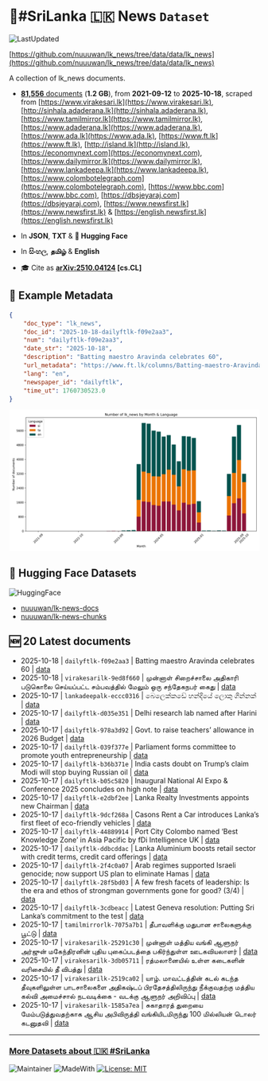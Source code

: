 # 📄#SriLanka 🇱🇰 News `Dataset`

![LastUpdated](https://img.shields.io/badge/last_updated-2025--10--18_03:15:02-green)

[https://github.com/nuuuwan/lk_news/tree/data/data/lk_news](https://github.com/nuuuwan/lk_news/tree/data/data/lk_news)

A collection of lk_news documents.

- [**81,556** documents](https://github.com/nuuuwan/lk_news/tree/data/data/lk_news) (**1.2 GB**), from **2021-09-12** to **2025-10-18**, scraped from [https://www.virakesari.lk](https://www.virakesari.lk), [http://sinhala.adaderana.lk](http://sinhala.adaderana.lk), [https://www.tamilmirror.lk](https://www.tamilmirror.lk), [https://www.adaderana.lk](https://www.adaderana.lk), [https://www.ada.lk](https://www.ada.lk), [https://www.ft.lk](https://www.ft.lk), [http://island.lk](http://island.lk), [https://economynext.com](https://economynext.com), [https://www.dailymirror.lk](https://www.dailymirror.lk), [https://www.lankadeepa.lk](https://www.lankadeepa.lk), [https://www.colombotelegraph.com](https://www.colombotelegraph.com), [https://www.bbc.com](https://www.bbc.com), [https://dbsjeyaraj.com](https://dbsjeyaraj.com), [https://www.newsfirst.lk](https://www.newsfirst.lk) & [https://english.newsfirst.lk](https://english.newsfirst.lk)

- In **JSON**, **TXT** & **🤗 Hugging Face**

- In **සිංහල**, **தமிழ்** & **English**

- 🎓 Cite as **[arXiv:2510.04124](https://arxiv.org/abs/2510.04124) [cs.CL]**

## 📝 Example Metadata

```json
{
    "doc_type": "lk_news",
    "doc_id": "2025-10-18-dailyftlk-f09e2aa3",
    "num": "dailyftlk-f09e2aa3",
    "date_str": "2025-10-18",
    "description": "Batting maestro Aravinda celebrates 60",
    "url_metadata": "https://www.ft.lk/columns/Batting-maestro-Aravinda-celebrates-60/4-783179",
    "lang": "en",
    "newspaper_id": "dailyftlk",
    "time_ut": 1760730523.0
}
```

![Chart](https://raw.githubusercontent.com/nuuuwan/lk_news/refs/heads/data/data/lk_news/docs_by_month_and_lang.png)

## 🤗 Hugging Face Datasets

![HuggingFace](https://img.shields.io/badge/-HuggingFace-FDEE21?style=for-the-badge&logo=HuggingFace)

- [nuuuwan/lk-news-docs](https://huggingface.co/datasets/nuuuwan/lk-news-docs)
- [nuuuwan/lk-news-chunks](https://huggingface.co/datasets/nuuuwan/lk-news-chunks)

## 🆕 20 Latest documents

- 2025-10-18 | `dailyftlk-f09e2aa3` | Batting maestro Aravinda celebrates 60 | [data](https://github.com/nuuuwan/lk_news/tree/data/data/lk_news/2020s/2025/2025-10-18-dailyftlk-f09e2aa3)
- 2025-10-18 | `virakesarilk-9ed8f660` | முன்னாள் சிறைச்சாலை அதிகாரி படுகொலை செய்யப்பட்ட சம்பவத்தில் மேலும் ஒரு சந்தேகநபர் கைது | [data](https://github.com/nuuuwan/lk_news/tree/data/data/lk_news/2020s/2025/2025-10-18-virakesarilk-9ed8f660)
- 2025-10-17 | `lankadeepalk-eccc0316` | බෙලෙක්කඩේ හන්දියේ ලොකු ගින්නක් | [data](https://github.com/nuuuwan/lk_news/tree/data/data/lk_news/2020s/2025/2025-10-17-lankadeepalk-eccc0316)
- 2025-10-17 | `dailyftlk-d035e351` | Delhi research lab named after Harini | [data](https://github.com/nuuuwan/lk_news/tree/data/data/lk_news/2020s/2025/2025-10-17-dailyftlk-d035e351)
- 2025-10-17 | `dailyftlk-978a3d92` | Govt. to raise teachers’ allowance in 2026 Budget | [data](https://github.com/nuuuwan/lk_news/tree/data/data/lk_news/2020s/2025/2025-10-17-dailyftlk-978a3d92)
- 2025-10-17 | `dailyftlk-039f377e` | Parliament forms committee to promote youth entrepreneurship | [data](https://github.com/nuuuwan/lk_news/tree/data/data/lk_news/2020s/2025/2025-10-17-dailyftlk-039f377e)
- 2025-10-17 | `dailyftlk-b36b371e` | India casts doubt on Trump’s claim Modi will stop buying Russian oil | [data](https://github.com/nuuuwan/lk_news/tree/data/data/lk_news/2020s/2025/2025-10-17-dailyftlk-b36b371e)
- 2025-10-17 | `dailyftlk-b05c5820` | Inaugural National AI Expo & Conference 2025 concludes on high note | [data](https://github.com/nuuuwan/lk_news/tree/data/data/lk_news/2020s/2025/2025-10-17-dailyftlk-b05c5820)
- 2025-10-17 | `dailyftlk-e2dbf2ee` | Lanka Realty Investments appoints new Chairman | [data](https://github.com/nuuuwan/lk_news/tree/data/data/lk_news/2020s/2025/2025-10-17-dailyftlk-e2dbf2ee)
- 2025-10-17 | `dailyftlk-9dcf268a` | Casons Rent a Car  introduces Lanka’s first  fleet of eco-friendly vehicles | [data](https://github.com/nuuuwan/lk_news/tree/data/data/lk_news/2020s/2025/2025-10-17-dailyftlk-9dcf268a)
- 2025-10-17 | `dailyftlk-44889914` | Port City Colombo named ‘Best Knowledge Zone’ in Asia Pacific by fDi Intelligence UK | [data](https://github.com/nuuuwan/lk_news/tree/data/data/lk_news/2020s/2025/2025-10-17-dailyftlk-44889914)
- 2025-10-17 | `dailyftlk-ddbcddac` | Lanka Aluminium boosts retail sector with credit terms, credit card offerings | [data](https://github.com/nuuuwan/lk_news/tree/data/data/lk_news/2020s/2025/2025-10-17-dailyftlk-ddbcddac)
- 2025-10-17 | `dailyftlk-2f4c0a07` | Arab regimes supported Israeli genocide; now support US plan to eliminate Hamas | [data](https://github.com/nuuuwan/lk_news/tree/data/data/lk_news/2020s/2025/2025-10-17-dailyftlk-2f4c0a07)
- 2025-10-17 | `dailyftlk-28f5bd03` | A few fresh facets of leadership: Is the era and ethos of strongman  governments gone for good? (3/4) | [data](https://github.com/nuuuwan/lk_news/tree/data/data/lk_news/2020s/2025/2025-10-17-dailyftlk-28f5bd03)
- 2025-10-17 | `dailyftlk-3cdbeacc` | Latest Geneva resolution: Putting Sri Lanka’s commitment to the test | [data](https://github.com/nuuuwan/lk_news/tree/data/data/lk_news/2020s/2025/2025-10-17-dailyftlk-3cdbeacc)
- 2025-10-17 | `tamilmirrorlk-7075a7b1` | தீபாவளிக்கு மதுபான சாலைகளுக்கு பூட்டு | [data](https://github.com/nuuuwan/lk_news/tree/data/data/lk_news/2020s/2025/2025-10-17-tamilmirrorlk-7075a7b1)
- 2025-10-17 | `virakesarilk-25291c30` | முன்னாள் மத்திய வங்கி ஆளுநர் அர்ஜுன் மகேந்திரனின் புதிய புகைப்படத்தை பகிர்ந்துள்ள ஊடகவியலாளர் | [data](https://github.com/nuuuwan/lk_news/tree/data/data/lk_news/2020s/2025/2025-10-17-virakesarilk-25291c30)
- 2025-10-17 | `virakesarilk-3db05711` | ரத்மலானையில் உள்ள கடைகளின் வரிசையில் தீ விபத்து | [data](https://github.com/nuuuwan/lk_news/tree/data/data/lk_news/2020s/2025/2025-10-17-virakesarilk-3db05711)
- 2025-10-17 | `virakesarilk-2519ca02` | யாழ். மாவட்டத்தின் கடல் கடந்த தீவுகளிலுள்ள பாடசாலைகளை அதிகஷ்டப் பிரதேசத்திலிருந்து நீக்குவதற்கு மத்திய கல்வி அமைச்சால் நடவடிக்கை - வடக்கு ஆளுநர் அறிவிப்பு | [data](https://github.com/nuuuwan/lk_news/tree/data/data/lk_news/2020s/2025/2025-10-17-virakesarilk-2519ca02)
- 2025-10-17 | `virakesarilk-1585a7ea` | சுகாதாரத் துறையை மேம்படுத்துவதற்காக ஆசிய அபிவிருத்தி வங்கியிடமிருந்து 100 மில்லியன் டொலர் கடனுதவி | [data](https://github.com/nuuuwan/lk_news/tree/data/data/lk_news/2020s/2025/2025-10-17-virakesarilk-1585a7ea)

---

### [More Datasets about 🇱🇰 #SriLanka](https://github.com/nuuuwan/lk_datasets)

![Maintainer](https://img.shields.io/badge/maintainer-nuuuwan-red)
![MadeWith](https://img.shields.io/badge/made_with-python-blue)
[![License: MIT](https://img.shields.io/badge/License-MIT-yellow.svg)](https://opensource.org/licenses/MIT)
